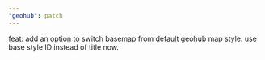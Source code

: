 ```yaml
---
"geohub": patch
---
```


feat: add an option to switch basemap from default geohub map style. use base style ID instead of title now.
